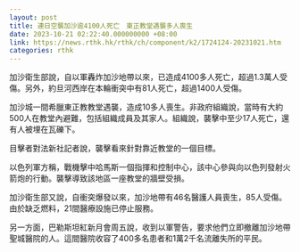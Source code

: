 ```yaml
---
layout: post
title: 連日空襲加沙逾4100人死亡　東正教堂遇襲多人喪生
date: 2023-10-21 02:22:40.000000000 +08:00
link: https://news.rthk.hk/rthk/ch/component/k2/1724124-20231021.htm
categories: rthk
---
```


加沙衛生部說，自以軍轟炸加沙地帶以來，已造成4100多人死亡，超過1.3萬人受傷。另外，約旦河西岸在本輪衝突中有81人死亡，超過1400人受傷。

加沙城一間希臘東正教教堂遇襲，造成10多人喪生。非政府組織說，當時有大約500人在教堂內避難，包括組織成員及其家人。組織說，襲擊中至少17人死亡，還有人被埋在瓦礫下。

目擊者對法新社記者說，襲擊看來針對靠近教堂的一個目標。

以色列軍方稱，戰機擊中哈馬斯一個指揮和控制中心，該中心參與向以色列發射火箭炮的行動。襲擊導致該地區一座教堂的牆壁受損。

加沙衛生部又說，自衝突爆發以來，加沙地帶有46名醫護人員喪生，85人受傷。由於缺乏燃料，21間醫療設施已停止服務。

另一方面，巴勒斯坦紅新月會周五說，收到以軍警告，要求他們立即撤離加沙地帶聖城醫院的人。這間醫院收容了400多名患者和1萬2千名流離失所的平民。
